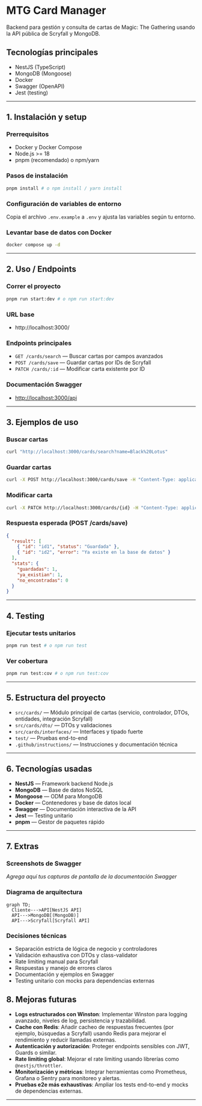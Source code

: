 # MTG Card Manager

Backend para gestión y consulta de cartas de Magic: The Gathering usando la API pública de Scryfall y MongoDB.

## Tecnologías principales

- NestJS (TypeScript)
- MongoDB (Mongoose)
- Docker
- Swagger (OpenAPI)
- Jest (testing)

---

## 1. Instalación y setup

### Prerrequisitos

- Docker y Docker Compose
- Node.js >= 18
- pnpm (recomendado) o npm/yarn

### Pasos de instalación

```bash
pnpm install # o npm install / yarn install
```

### Configuración de variables de entorno

Copia el archivo `.env.example` a `.env` y ajusta las variables según tu entorno.

### Levantar base de datos con Docker

```bash
docker compose up -d
```

---

## 2. Uso / Endpoints

### Correr el proyecto

```bash
pnpm run start:dev # o npm run start:dev
```

### URL base

- http://localhost:3000/

### Endpoints principales

- `GET /cards/search` — Buscar cartas por campos avanzados
- `POST /cards/save` — Guardar cartas por IDs de Scryfall
- `PATCH /cards/:id` — Modificar carta existente por ID

### Documentación Swagger

- [http://localhost:3000/api](http://localhost:3000/api)

---

## 3. Ejemplos de uso

### Buscar cartas

```bash
curl "http://localhost:3000/cards/search?name=Black%20Lotus"
```

### Guardar cartas

```bash
curl -X POST http://localhost:3000/cards/save -H "Content-Type: application/json" -d '{"card_ids": ["id1", "id2"]}'
```

### Modificar carta

```bash
curl -X PATCH http://localhost:3000/cards/{id} -H "Content-Type: application/json" -d '{"name": "Nuevo nombre"}'
```

### Respuesta esperada (POST /cards/save)

```json
{
  "result": [
    { "id": "id1", "status": "Guardada" },
    { "id": "id2", "error": "Ya existe en la base de datos" }
  ],
  "stats": {
    "guardadas": 1,
    "ya_existian": 1,
    "no_encontradas": 0
  }
}
```

---

## 4. Testing

### Ejecutar tests unitarios

```bash
pnpm run test # o npm run test
```

### Ver cobertura

```bash
pnpm run test:cov # o npm run test:cov
```

---

## 5. Estructura del proyecto

- `src/cards/` — Módulo principal de cartas (servicio, controlador, DTOs, entidades, integración Scryfall)
- `src/cards/dto/` — DTOs y validaciones
- `src/cards/interfaces/` — Interfaces y tipado fuerte
- `test/` — Pruebas end-to-end
- `.github/instructions/` — Instrucciones y documentación técnica

---

## 6. Tecnologías usadas

- **NestJS** — Framework backend Node.js
- **MongoDB** — Base de datos NoSQL
- **Mongoose** — ODM para MongoDB
- **Docker** — Contenedores y base de datos local
- **Swagger** — Documentación interactiva de la API
- **Jest** — Testing unitario
- **pnpm** — Gestor de paquetes rápido

---

## 7. Extras

### Screenshots de Swagger

_Agrega aquí tus capturas de pantalla de la documentación Swagger_

### Diagrama de arquitectura

```mermaid
graph TD;
  Cliente--->API[NestJS API]
  API--->MongoDB[(MongoDB)]
  API--->Scryfall[Scryfall API]
```

### Decisiones técnicas

- Separación estricta de lógica de negocio y controladores
- Validación exhaustiva con DTOs y class-validator
- Rate limiting manual para Scryfall
- Respuestas y manejo de errores claros
- Documentación y ejemplos en Swagger
- Testing unitario con mocks para dependencias externas

## 8. Mejoras futuras

- **Logs estructurados con Winston**: Implementar Winston para logging avanzado, niveles de log, persistencia y trazabilidad.
- **Cache con Redis**: Añadir cacheo de respuestas frecuentes (por ejemplo, búsquedas a Scryfall) usando Redis para mejorar el rendimiento y reducir llamadas externas.
- **Autenticación y autorización**: Proteger endpoints sensibles con JWT, Guards o similar.
- **Rate limiting global**: Mejorar el rate limiting usando librerías como `@nestjs/throttler`.
- **Monitorización y métricas**: Integrar herramientas como Prometheus, Grafana o Sentry para monitoreo y alertas.
- **Pruebas e2e más exhaustivas**: Ampliar los tests end-to-end y mocks de dependencias externas.

---
